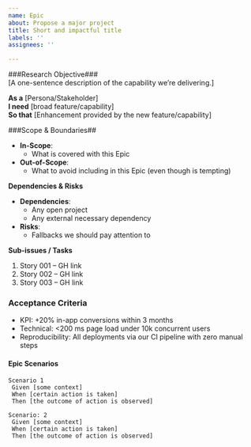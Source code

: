 ```yaml
---
name: Epic
about: Propose a major project
title: Short and impactful title
labels: ''
assignees: ''

---
```


###Research Objective###  
[A one-sentence description of the capability we’re delivering.]

**As a** [Persona/Stakeholder]  
**I need** [broad feature/capability]  
**So that** [Enhancement provided by the new feature/capability]

###Scope & Boundaries##  
- **In-Scope**:  
  - What is covered with this Epic  
- **Out-of­-Scope**:  
  - What to avoid including in this Epic (even though is tempting)

**Dependencies & Risks**  
- **Dependencies**:  
  - Any open project
  - Any external necessary dependency
- **Risks**:  
  - Fallbacks we should pay attention to

**Sub-issues / Tasks**  
1. Story 001 – GH link
2. Story 002 – GH link
3. Story 003 – GH link

### Acceptance Criteria
- KPI: +20% in-app conversions within 3 months  
- Technical: <200 ms page load under 10k concurrent users  
- Reproducibility: All deployments via our CI pipeline with zero manual steps

#### Epic Scenarios
```gherkin
Scenario 1
 Given [some context]
 When [certain action is taken]
 Then [the outcome of action is observed]

Scenario: 2
 Given [some context]
 When [certain action is taken]
 Then [the outcome of action is observed]
